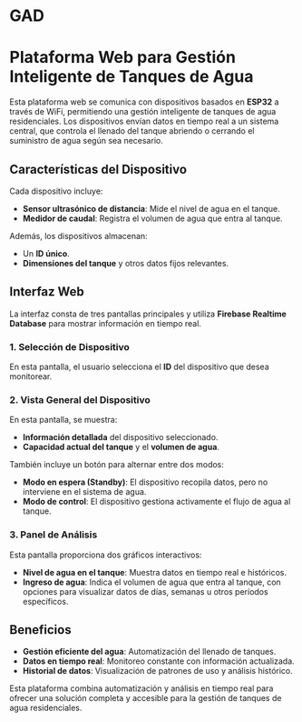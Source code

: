 # GAD
# Plataforma Web para Gestión Inteligente de Tanques de Agua

Esta plataforma web se comunica con dispositivos basados en **ESP32** a través de WiFi, permitiendo una gestión inteligente de tanques de agua residenciales. Los dispositivos envían datos en tiempo real a un sistema central, que controla el llenado del tanque abriendo o cerrando el suministro de agua según sea necesario.

## Características del Dispositivo

Cada dispositivo incluye:
- **Sensor ultrasónico de distancia**: Mide el nivel de agua en el tanque.
- **Medidor de caudal**: Registra el volumen de agua que entra al tanque.

Además, los dispositivos almacenan:
- Un **ID único**.
- **Dimensiones del tanque** y otros datos fijos relevantes.

## Interfaz Web

La interfaz consta de tres pantallas principales y utiliza **Firebase Realtime Database** para mostrar información en tiempo real.

### 1. Selección de Dispositivo
En esta pantalla, el usuario selecciona el **ID** del dispositivo que desea monitorear.

### 2. Vista General del Dispositivo
En esta pantalla, se muestra:
- **Información detallada** del dispositivo seleccionado.
- **Capacidad actual del tanque** y el **volumen de agua**.

También incluye un botón para alternar entre dos modos:
- **Modo en espera (Standby)**: El dispositivo recopila datos, pero no interviene en el sistema de agua.
- **Modo de control**: El dispositivo gestiona activamente el flujo de agua al tanque.

### 3. Panel de Análisis
Esta pantalla proporciona dos gráficos interactivos:
- **Nivel de agua en el tanque**: Muestra datos en tiempo real e históricos.
- **Ingreso de agua**: Indica el volumen de agua que entra al tanque, con opciones para visualizar datos de días, semanas u otros períodos específicos.

## Beneficios
- **Gestión eficiente del agua**: Automatización del llenado de tanques.
- **Datos en tiempo real**: Monitoreo constante con información actualizada.
- **Historial de datos**: Visualización de patrones de uso y análisis histórico.

Esta plataforma combina automatización y análisis en tiempo real para ofrecer una solución completa y accesible para la gestión de tanques de agua residenciales.
